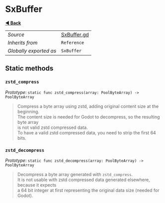 # SxBuffer

**[◀️ Back](../readme.md)**

|    |     |
|----|-----|
|*Source*|[SxBuffer.gd](../../extensions/SxBuffer.gd)|
|*Inherits from*|`Reference`|
|*Globally exported as*|`SxBuffer`|

## Static methods

### `zstd_compress`

*Prototype*: `static func zstd_compress(array: PoolByteArray) -> PoolByteArray`

> Compress a byte array using zstd, adding original content size at the beginning.  
> The content size is needed for Godot to decompress, so the resulting byte array  
> is not valid zstd compressed data.  
> To have a valid zstd compressed data, you need to strip the first 64 bits.  
### `zstd_decompress`

*Prototype*: `static func zstd_decompress(array: PoolByteArray) -> PoolByteArray`

> Decompress a byte array generated with `zstd_compress`.  
> It is not usable with zstd compressed data generated elsewhere, because it expects  
> a 64 bit integer at first representing the original data size (needed for Godot).  

